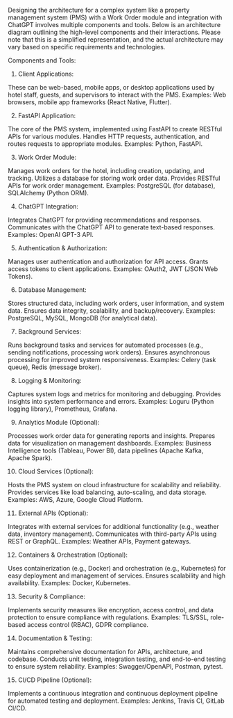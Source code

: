 Designing the architecture for a complex system like a property management system (PMS) with a Work Order module and integration with ChatGPT involves multiple components and tools. Below is an architecture diagram outlining the high-level components and their interactions. Please note that this is a simplified representation, and the actual architecture may vary based on specific requirements and technologies.

Components and Tools:

1. Client Applications:

These can be web-based, mobile apps, or desktop applications used by hotel staff, guests, and supervisors to interact with the PMS.
Examples: Web browsers, mobile app frameworks (React Native, Flutter).

2. FastAPI Application:

The core of the PMS system, implemented using FastAPI to create RESTful APIs for various modules.
Handles HTTP requests, authentication, and routes requests to appropriate modules.
Examples: Python, FastAPI.

3. Work Order Module:

Manages work orders for the hotel, including creation, updating, and tracking.
Utilizes a database for storing work order data.
Provides RESTful APIs for work order management.
Examples: PostgreSQL (for database), SQLAlchemy (Python ORM).

4. ChatGPT Integration:

Integrates ChatGPT for providing recommendations and responses.
Communicates with the ChatGPT API to generate text-based responses.
Examples: OpenAI GPT-3 API.

5. Authentication & Authorization:

Manages user authentication and authorization for API access.
Grants access tokens to client applications.
Examples: OAuth2, JWT (JSON Web Tokens).

6. Database Management:

Stores structured data, including work orders, user information, and system data.
Ensures data integrity, scalability, and backup/recovery.
Examples: PostgreSQL, MySQL, MongoDB (for analytical data).

7. Background Services:

Runs background tasks and services for automated processes (e.g., sending notifications, processing work orders).
Ensures asynchronous processing for improved system responsiveness.
Examples: Celery (task queue), Redis (message broker).

8. Logging & Monitoring:

Captures system logs and metrics for monitoring and debugging.
Provides insights into system performance and errors.
Examples: Loguru (Python logging library), Prometheus, Grafana.

9. Analytics Module (Optional):

Processes work order data for generating reports and insights.
Prepares data for visualization on management dashboards.
Examples: Business Intelligence tools (Tableau, Power BI), data pipelines (Apache Kafka, Apache Spark).

10. Cloud Services (Optional):

Hosts the PMS system on cloud infrastructure for scalability and reliability.
Provides services like load balancing, auto-scaling, and data storage.
Examples: AWS, Azure, Google Cloud Platform.

11. External APIs (Optional):

Integrates with external services for additional functionality (e.g., weather data, inventory management).
Communicates with third-party APIs using REST or GraphQL.
Examples: Weather APIs, Payment gateways.

12. Containers & Orchestration (Optional):

Uses containerization (e.g., Docker) and orchestration (e.g., Kubernetes) for easy deployment and management of services.
Ensures scalability and high availability.
Examples: Docker, Kubernetes.

13. Security & Compliance:

Implements security measures like encryption, access control, and data protection to ensure compliance with regulations.
Examples: TLS/SSL, role-based access control (RBAC), GDPR compliance.

14. Documentation & Testing:

Maintains comprehensive documentation for APIs, architecture, and codebase.
Conducts unit testing, integration testing, and end-to-end testing to ensure system reliability.
Examples: Swagger/OpenAPI, Postman, pytest.

15. CI/CD Pipeline (Optional):

Implements a continuous integration and continuous deployment pipeline for automated testing and deployment.
Examples: Jenkins, Travis CI, GitLab CI/CD.